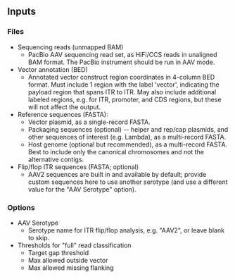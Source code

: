 ## Inputs

### Files

- Sequencing reads (unmapped BAM)
  - PacBio AAV sequencing read set, as HiFi/CCS reads in unaligned BAM format. The
    PacBio instrument should be run in AAV mode.
- Vector annotation (BED)
  - Annotated vector construct region coordinates in 4-column BED format. Must include 1
    region with the label 'vector', indicating the payload region that spans ITR to ITR.
    May also include additional labeled regions, e.g.  for ITR, promoter, and CDS
    regions, but these will not affect the output.
- Reference sequences (FASTA):
  - Vector plasmid, as a single-record FASTA.
  - Packaging sequences (optional) -- helper and rep/cap plasmids, and other sequences
    of interest (e.g. Lambda), as a multi-record FASTA.
  - Host genome (optional but recommended), as a multi-record FASTA. Best to include
    only the canonical chromosomes and not the alternative contigs.
- Flip/flop ITR sequences (FASTA; optional)
  - AAV2 sequences are built in and available by default; provide custom sequences here
    to use another serotype (and use a different value for the "AAV Serotype" option).


### Options

- AAV Serotype
  - Serotype name for ITR flip/flop analysis, e.g. "AAV2", or leave blank to skip.
- Thresholds for "full" read classification
    - Target gap threshold
    - Max allowed outside vector
    - Max allowed missing flanking
